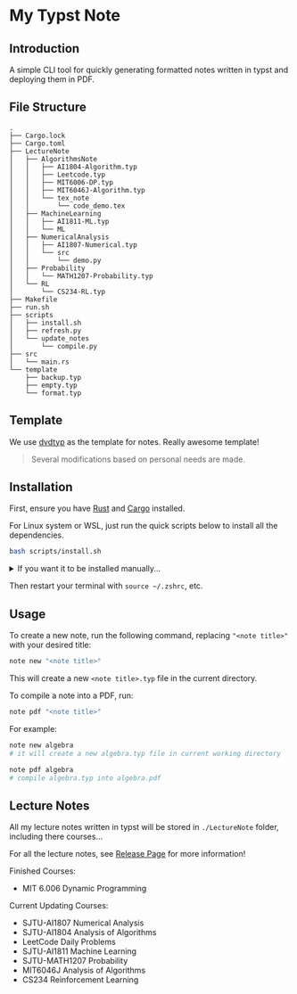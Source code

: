 # My Typst Note

## Introduction

A simple CLI tool for quickly generating formatted notes written in typst and deploying them in PDF.

## File Structure

```text
.
├── Cargo.lock
├── Cargo.toml
├── LectureNote
│   ├── AlgorithmsNote
│   │   ├── AI1804-Algorithm.typ
│   │   ├── Leetcode.typ
│   │   ├── MIT6006-DP.typ
│   │   ├── MIT6046J-Algorithm.typ
│   │   └── tex_note
│   │       └── code_demo.tex
│   ├── MachineLearning
│   │   ├── AI1811-ML.typ
│   │   └── ML
│   ├── NumericalAnalysis
│   │   ├── AI1807-Numerical.typ
│   │   └── src
│   │       └── demo.py
│   ├── Probability
│   │   └── MATH1207-Probability.typ
│   └── RL
│       └── CS234-RL.typ
├── Makefile
├── run.sh
├── scripts
│   ├── install.sh
│   ├── refresh.py
│   └── update_notes
│       └── compile.py
├── src
│   └── main.rs
└── template
    ├── backup.typ
    ├── empty.typ
    └── format.typ
```

## Template

We use [dvdtyp](https://github.com/DVDTSB/dvdtyp) as the template for notes. Really awesome template!

> Several modifications based on personal needs are made.

## Installation

First, ensure you have [Rust](https://www.rust-lang.org/tools/install) and [Cargo](https://doc.rust-lang.org/cargo/) installed.

For Linux system or WSL, just run the quick scripts below to install all the dependencies.

```bash
bash scripts/install.sh
```

<details>
<summary>
If you want it to be installed manually...
</summary>

Firstly, install typst-cli using cargo:

```bash
cargo install typst-cli
```

From the project root, build the self-contained executable:

```bash
cargo build --release
```

Finally, install the executable locally using `cargo install --path .`:

```bash
# install locally
cargo install --path .
```
</details>

Then restart your terminal with `source ~/.zshrc`, etc.

## Usage

To create a new note, run the following command, replacing `"<note title>"` with your desired title:

```bash
note new "<note title>"
```

This will create a new `<note title>.typ` file in the current directory.

To compile a note into a PDF, run:

```bash
note pdf "<note title>"
```

For example:

```bash
note new algebra
# it will create a new algebra.typ file in current working directory

note pdf algebra
# compile algebra.typ into algebra.pdf
```

## Lecture Notes

All my lecture notes written in typst will be stored in `./LectureNote` folder, including there courses...

For all the lecture notes, see [Release Page](https://github.com/xiyuanyang-code/My-Typst-Note/releases/latest) for more information!

Finished Courses:

- MIT 6.006 Dynamic Programming

Current Updating Courses:

- SJTU-AI1807 Numerical Analysis
- SJTU-AI1804 Analysis of Algorithms
- LeetCode Daily Problems
- SJTU-AI1811 Machine Learning
- SJTU-MATH1207 Probability
- MIT6046J Analysis of Algorithms
- CS234 Reinforcement Learning